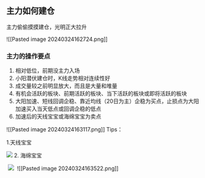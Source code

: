 ## 主力如何建仓

主力偷偷摸摸建仓，光明正大拉升

![[Pasted image 20240324162724.png]]

### 主力的操作要点

1. 相对低位，前期没主力入场
2. 小阳潜伏建仓时，K线走势相对连续性好
3. 成交量较之前明显放大，而且是大量和堆量
4. 有机会活跃的板块、前期活跃的板块、当下活跃的板块或即将活跃的板块
5. 大阳加速、短线回调企稳、靠近均线（20日为主）企稳为买点，止损点为大阳加速买入当天低点或回调企稳的低点
6. 加速后的天线宝宝或海绵宝宝为卖点

![[Pasted image 20240324163117.png]]
Tips：

1.天线宝宝

![](file:///C:\Users\T\AppData\Local\Temp\ksohtml18736\wps1.jpg)
2. 海绵宝宝

 ![](file:///C:\Users\T\AppData\Local\Temp\ksohtml18736\wps2.jpg)
 ![[Pasted image 20240324163522.png]]